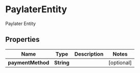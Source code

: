 

# PaylaterEntity

Paylater Entity

## Properties

| Name | Type | Description | Notes |
|------------ | ------------- | ------------- | -------------|
|**paymentMethod** | **String** |  |  [optional] |



